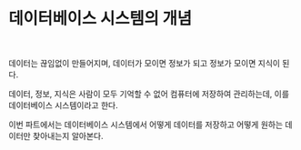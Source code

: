# 데이터베이스 시스템의 개념
<br/>

데이터는 끊임없이 만들어지며, 데이터가 모이면 정보가 되고 정보가 모이면 지식이 된다.

데이터, 정보, 지식은 사람이 모두 기억할 수 없어 컴퓨터에 저장하여 관리하는데, 이를 데이터베이스 시스템이라고 한다.

이번 파트에서는 데이터베이스 시스템에서 어떻게 데이터를 저장하고 어떻게 원하는 데이터만 찾아내는지 알아본다.